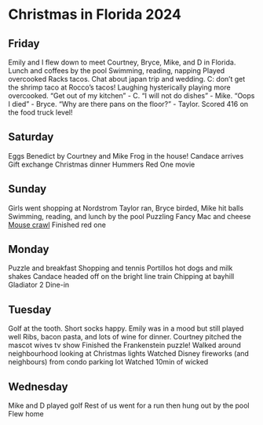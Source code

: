 # Christmas in Florida 2024

## Friday

Emily and I flew down to meet Courtney, Bryce, Mike, and D in Florida.
Lunch and coffees by the pool
Swimming, reading, napping
Played overcooked
Racks tacos. Chat about japan trip and wedding. 
C: don’t get the shrimp taco at Rocco’s tacos!
Laughing hysterically playing more overcooked. “Get out of my kitchen” - C. “I will not do dishes” - Mike. “Oops I died” - Bryce. “Why are there pans on the floor?” - Taylor. Scored 416 on the food truck level!

## Saturday

Eggs Benedict by Courtney and Mike
Frog in the house! 
Candace arrives
Gift exchange 
Christmas dinner
Hummers
Red One movie

## Sunday

Girls went shopping at Nordstrom 
Taylor ran, Bryce birded, Mike hit balls
Swimming, reading, and lunch by the pool
Puzzling
Fancy Mac and cheese
[Mouse crawl](./mouse-crawl-2024.md)
Finished red one

## Monday

Puzzle and breakfast
Shopping and tennis
Portillos hot dogs and milk shakes
Candace headed off on the bright line train
Chipping at bayhill
Gladiator 2 Dine-in 

## Tuesday

Golf at the tooth. Short socks happy. Emily was in a mood but still played well
Ribs, bacon pasta, and lots of wine for dinner. Courtney pitched the mascot wives tv show
Finished the Frankenstein puzzle!
Walked around neighbourhood looking at Christmas lights
Watched Disney fireworks (and neighbours) from condo parking lot
Watched 10min of wicked

## Wednesday

Mike and D played golf
Rest of us went for a run then hung out by the pool
Flew home
